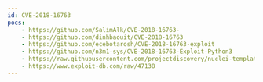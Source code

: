 ```yaml
---
id: CVE-2018-16763
pocs:
    - https://github.com/SalimAlk/CVE-2018-16763-
    - https://github.com/dinhbaouit/CVE-2018-16763
    - https://github.com/ecebotarosh/CVE-2018-16763-exploit
    - https://github.com/n3m1-sys/CVE-2018-16763-Exploit-Python3
    - https://raw.githubusercontent.com/projectdiscovery/nuclei-templates/master/cves/CVE-2018-16763.yaml
    - https://www.exploit-db.com/raw/47138
---
```

